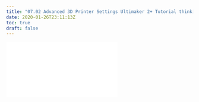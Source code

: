 ```yaml
---
title: "07.02 Advanced 3D Printer Settings Ultimaker 2+ Tutorial think[box]"
date: 2020-01-26T23:11:13Z
toc: true
draft: false
---
```


![Link to included file content](../../../../digital-fabrication/3d-printing/advanced-ultimaker-2%2B-settings-thinkbox.md)
